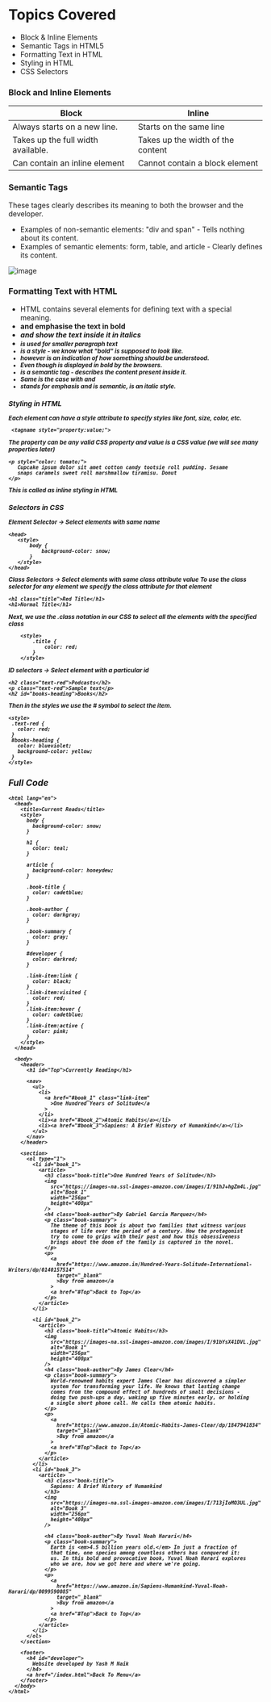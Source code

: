 # Topics Covered
- Block & Inline Elements
- Semantic Tags in HTML5
- Formatting Text in HTML
- Styling in HTML
- CSS Selectors



### Block and Inline Elements

| Block      | Inline |
| ----------- | ----------- |
| Always starts on a new line.      | Starts on the same line      |
| Takes up the full width available.   | Takes up the width of the content    |
| Can contain an inline element   | Cannot contain a block element  |


### Semantic Tags 
These tages clearly describes its meaning to both the browser and the developer.

-  Examples of non-semantic elements: "div and span" - Tells nothing about its content.
-  Examples of semantic elements: form, table, and article - Clearly defines its content.
  
![image](https://user-images.githubusercontent.com/49730521/125183726-899fe180-e236-11eb-997f-1e5f350dc7a3.png) 


### Formatting Text with HTML
- HTML contains several elements for defining text with a special meaning.
- <b> and <strong> emphasise the text in bold
- <i> and <em> show the text inside it in italics
- <small> is used for smaller paragraph text
- <b> is a style - we know what "bold" is supposed to look like.
- <strong> however is an indication of how something should be understood. 
- Even though <strong> is displayed in bold by the browsers.
- <strong> is a semantic tag - describes the content present inside it.
- Same is the case with <em> and <i>
- <em> stands for emphasis and is semantic, <i> is an italic style.

### Styling in HTML

Each element can have a style attribute to specify styles like font, size, color, etc.
```
 <tagname style="property:value;">
```
The property can be any valid CSS property and value is a CSS value (we will see many properties later)
 ```
<p style="color: tomato;">
    Cupcake ipsum dolor sit amet cotton candy tootsie roll pudding. Sesame
    snaps caramels sweet roll marshmallow tiramisu. Donut
</p>
```
This is called as inline styling in HTML
### Selectors in CSS
**Element Selector** -> Select elements with same name

 ```
 <head>
    <style>
        body {
            background-color: snow;
        }
    </style>
</head>
```
**Class Selectors** -> Select elements with same class attribute value
To use the class selector for any element we specify the class attribute for that element
```
<h1 class="title">Red Title</h1>
<h1>Normal Title</h1>
```
Next, we use the .class notation in our CSS to select all the elements with the specified class 
```
    <style>
        .title {
            color: red;
        }
    </style>
```
**ID selectors** -> Select element with a particular id
```
<h2 class="text-red">Podcasts</h2>
<p class="text-red">Sample text</p>
<h2 id="books-heading">Books</h2>
```
Then in the styles we use the # symbol to select the item.
```
<style>
 .text-red {
   color: red;
 }
 #books-heading {
   color: blueviolet;
   background-color: yellow;
 }
</style>
```

## Full Code

```
<html lang="en">
  <head>
    <title>Current Reads</title>
    <style>
      body {
        background-color: snow;
      }

      h1 {
        color: teal;
      }

      article {
        background-color: honeydew;
      }

      .book-title {
        color: cadetblue;
      }

      .book-author {
        color: darkgray;
      }

      .book-summary {
        color: gray;
      }

      #developer {
        color: darkred;
      }

      .link-item:link {
        color: black;
      }
      .link-item:visited {
        color: red;
      }
      .link-item:hover {
        color: cadetblue;
      }
      .link-item:active {
        color: pink;
      }
    </style>
  </head>

  <body>
    <header>
      <h1 id="Top">Currently Reading</h1>

      <nav>
        <ul>
          <li>
            <a href="#book_1" class="link-item"
              >One Hundred Years of Solitude</a
            >
          </li>
          <li><a href="#book_2">Atomic Habits</a></li>
          <li><a href="#book_3">Sapiens: A Brief History of Humankind</a></li>
        </ul>
      </nav>
    </header>

    <section>
      <ol type="1">
        <li id="book_1">
          <article>
            <h3 class="book-title">One Hundred Years of Solitude</h3>
            <img
              src="https://images-na.ssl-images-amazon.com/images/I/91hJ+hgZm4L.jpg"
              alt="Book 1"
              width="256px"
              height="400px"
            />
            <h4 class="book-author">By Gabriel Garcia Marquez</h4>
            <p class="book-summary">
              The theme of this book is about two families that witness various
              stages of life over the period of a century. How the protagonist
              try to come to grips with their past and how this obsessiveness
              brings about the doom of the family is captured in the novel.
            </p>
            <p>
              <a
                href="https://www.amazon.in/Hundred-Years-Solitude-International-Writers/dp/0140157514"
                target="_blank"
                >Buy from amazon</a
              >
              <a href="#Top">Back to Top</a>
            </p>
          </article>
        </li>

        <li id="book_2">
          <article>
            <h3 class="book-title">Atomic Habits</h3>
            <img
              src="https://images-na.ssl-images-amazon.com/images/I/91bYsX41DVL.jpg"
              alt="Book 1"
              width="256px"
              height="400px"
            />
            <h4 class="book-author">By James Clear</h4>
            <p class="book-summary">
              World-renowned habits expert James Clear has discovered a simpler
              system for transforming your life. He knows that lasting change
              comes from the compound effect of hundreds of small decisions -
              doing two push-ups a day, waking up five minutes early, or holding
              a single short phone call. He calls them atomic habits.
            </p>
            <p>
              <a
                href="https://www.amazon.in/Atomic-Habits-James-Clear/dp/1847941834"
                target="_blank"
                >Buy from amazon</a
              >
              <a href="#Top">Back to Top</a>
            </p>
          </article>
        </li>
        <li id="book_3">
          <article>
            <h3 class="book-title">
              Sapiens: A Brief History of Humankind
            </h3>
            <img
              src="https://images-na.ssl-images-amazon.com/images/I/713jIoMO3UL.jpg"
              alt="Book 3"
              width="256px"
              height="400px"
            />

            <h4 class="book-author">By Yuval Noah Harari</h4>
            <p class="book-summary">
              Earth is <em>4.5 billion years old.</em> In just a fraction of
              that time, one species among countless others has conquered it:
              us. In this bold and provocative book, Yuval Noah Harari explores
              who we are, how we got here and where we're going.
            </p>
            <p>
              <a
                href="https://www.amazon.in/Sapiens-Humankind-Yuval-Noah-Harari/dp/0099590085"
                target="_blank"
                >Buy from amazon</a
              >
              <a href="#Top">Back to Top</a>
            </p>
          </article>
        </li>
      </ol>
    </section>

    <footer>
      <h4 id="developer">
        Website developed by Yash M Naik
      </h4>
      <a href="/index.html">Back To Menu</a>
    </footer>
  </body>
</html>
```
